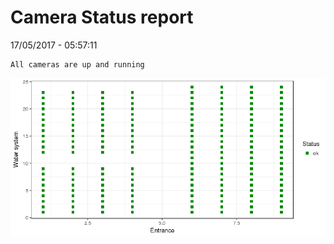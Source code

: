Camera Status report
================
17/05/2017 - 05:57:11

    All cameras are up and running

![](camreport_files/figure-markdown_github/unnamed-chunk-2-1.png)
